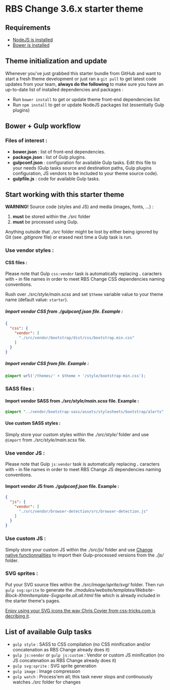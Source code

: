 RBS Change 3.6.x starter theme
==============================

Requirements
------------

* [NodeJS is installed](https://docs.npmjs.com/getting-started/installing-node)
* [Bower is installed](https://bower.io/)
 

Theme initialization and update
-------------------------------

Whenever you've just grabbed this starter bundle from GitHub and want to start a fresh theme development or just ran a `git pull` to get latest code updates from your team, **always do the following** to make sure you have an up-to-date list of installed dependencies and packages :

* Run `bower install` to get or update theme front-end dependencies list
* Run `npm install` to get or update NodeJS packages list (essentially Gulp plugins)


Bower + Gulp workflow
---------------------

### Files of interest :

* **bower.json** : list of front-end dependencies.
* **package.json** : list of Gulp plugins.
* **gulpconf.json** : configuration for available Gulp tasks. Edit this file to your needs (Gulp tasks source and destination paths, Gulp plugins configuration, JS vendors to be included to your theme source code).
* **gulpfile.js** : code for available Gulp tasks.


Start working with this starter theme
-------------------------------------

**WARNING!** Source code (styles and JS) and media (images, fonts, ...) :
1. **must** be stored within the *./src* folder
2. **must** be processed using Gulp.

Anything outside that *./src* folder might be lost by either being ignored by Git (see *.gitignore* file) or erased next time a Gulp task is run. 


### Use vendor styles :

#### CSS files :

Please note that Gulp `css:vendor` task is automatically replacing **.** caracters with **-** in file names in order to meet RBS Change CSS dependencies naming conventions.

Rush over *./src/style/main.scss* and set `$theme` variable value to your theme name (default value: `starter`).

##### Import vendor CSS from *./gulpconf.json* file. Example :

```json
{
  "css": {
    "vendor": [
      "./src/vendor/bootstrap/dist/css/bootstrap.min.css"
    ]
  }
}
```

##### Import vendor CSS from file. Example :

```scss
@import url('/themes/' + $theme + '/style/bootstrap-min.css');
```

### SASS files :

#### Import vendor SASS from *./src/style/main.scss* file. Example :

```scss
@import "../vendor/bootstrap-sass/assets/stylesheets/bootstrap/alerts";
```


#### Use custom SASS styles :

Simply store your custom styles within the *./src/style/* folder and use `@import` from *./src/style/main.scss* file.


### Use vendor JS :

Please note that Gulp `js:vendor` task is automatically replacing **.** caracters with **-** in file names in order to meet RBS Change JS dependencies naming conventions.

#### Import vendor JS from *./gulpconf.json* file. Example :

```json
{
  "js": {
    "vendor": [
      "./src/vendor/browser-detection/src/browser-detection.js"
    ]
  }
}
```


### Use custom JS :

Simply store your custom JS within the *./src/js/* folder and use [Change native functionnalities](http://wiki.rbschange.fr/start) to import their Gulp-processed versions from the *./js/* folder.


### SVG sprites :

Put your SVG source files within the *./src/image/sprite/svg/* folder. Then run `gulp svg:sprite` to generate the *./modules/website/templates/Website-Block-Xhtmltemplate-Svgsprite.all.all.html* file which is already included in the starter theme's pages.

[Enjoy using your SVG icons the way Chris Coyier from css-tricks.com is decribing it](https://css-tricks.com/svg-sprites-use-better-icon-fonts/).


List of available Gulp tasks
----------------------------

* `gulp style` : SASS to CSS compilation (no CSS minification and/or concatenation as RBS Change already does it)
* `gulp js:vendor` or `gulp js:custom` : Vendor or custom JS minification (no JS concatenation as RBS Change already does it)
* `gulp svg:sprite` : SVG sprite generation
* `gulp image` : Image compression
* `gulp watch` : Process'em all; this task never stops and continuously watches *./src* folder for changes